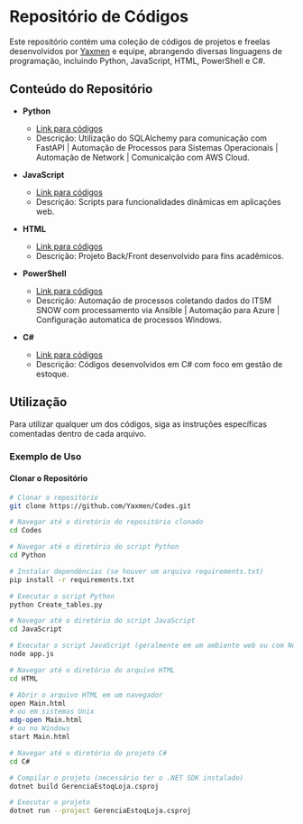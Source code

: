 # Repositório de Códigos

Este repositório contém uma coleção de códigos de projetos e freelas desenvolvidos por [Yaxmen](https://github.com/Yaxmen) e equipe, abrangendo diversas linguagens de programação, incluindo Python, JavaScript, HTML, PowerShell e C#.

## Conteúdo do Repositório

- **Python**
  - [Link para códigos](https://github.com/Yaxmen/Codes/tree/main/Python)
  - Descrição: Utilização do SQLAlchemy para comunicação com FastAPI | Automação de Processos para Sistemas Operacionais | Automação de Network | Comunicalção com AWS Cloud.

- **JavaScript**
  - [Link para códigos](https://github.com/Yaxmen/Codes/tree/main/JavaScript)
  - Descrição: Scripts para funcionalidades dinâmicas em aplicações web.

- **HTML**
  - [Link para códigos](https://github.com/Yaxmen/Codes/tree/main/HTML)
  - Descrição: Projeto Back/Front desenvolvido para fins acadêmicos.

- **PowerShell**
  - [Link para códigos](https://github.com/Yaxmen/Codes/tree/main/PowerShell)
  - Descrição: Automação de processos coletando dados do ITSM SNOW com processamento via Ansible | Automação para Azure | Configuração automatica de processos Windows.

- **C#**
  - [Link para códigos](https://github.com/Yaxmen/Codes/tree/main/C%23)
  - Descrição: Códigos desenvolvidos em C# com foco em gestão de estoque.

## Utilização

Para utilizar qualquer um dos códigos, siga as instruções específicas comentadas dentro de cada arquivo.

### Exemplo de Uso

#### Clonar o Repositório

```bash
# Clonar o repositório
git clone https://github.com/Yaxmen/Codes.git

# Navegar até o diretório do repositório clonado
cd Codes

# Navegar até o diretório do script Python
cd Python

# Instalar dependências (se houver um arquivo requirements.txt)
pip install -r requirements.txt

# Executar o script Python
python Create_tables.py

# Navegar até o diretório do script JavaScript
cd JavaScript

# Executar o script JavaScript (geralmente em um ambiente web ou com Node.js)
node app.js

# Navegar até o diretório do arquivo HTML
cd HTML

# Abrir o arquivo HTML em um navegador
open Main.html
# ou em sistemas Unix
xdg-open Main.html
# ou no Windows
start Main.html

# Navegar até o diretório do projeto C#
cd C#

# Compilar o projeto (necessário ter o .NET SDK instalado)
dotnet build GerenciaEstoqLoja.csproj

# Executar o projeto
dotnet run --project GerenciaEstoqLoja.csproj